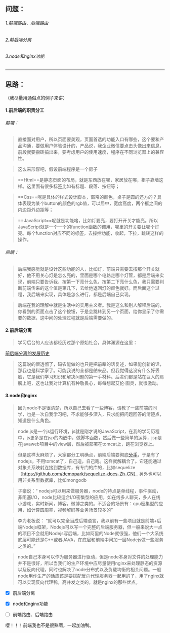 ## 问题：
###### 1.前端路由、后端路由

###### 2.前后端分离

###### 3.node和nginx功能

---


## 思路：
（我尽量用通俗点的例子来讲）

#### 1.前后端的职责分工

###### 前端：

> 直接面对用户，所以页面要美观，页面首选的功能入口有哪些，这个要和产品沟通，要做用户体验设计的，产品说，我企业微信要点击头像出来信息，前段就要搬砖搞出来，要考虑用户的使用速度，程序在不同浏览器上的兼容性。

> 这么来形容吧，假设前端程序是一个房子

> ==Html==是静态页面的布局，就是东西放在哪，家居放在哪，柜子靠墙这样。这里面有很多标签比如有标题、段落、按钮等；

> ==Css==呢是具体的样式设计脚本，窗帘的颜色，桌子是圆的还方的？具体表现为某个button的颜色的rgb值，可以居中，宽度高度，两个框之间的内边距外边距等；

> ==JavaScript==呢就是功能咯，比如灯要亮，要打开开关才能亮。所以JavaScript就是一个一个的function函数的调用，哪里的开关要让哪个灯亮。每个function对应不同的标签，去操控功能，收起，下拉，跳转这样的操作。

###### 后端：

> 后端我感觉就是设计这些功能的人，比如灯，前端只需要去按那个开关就好，他不用关心灯是怎么亮的，里面是哪个电路走哪个灯管，都是后端来实现，前端只要告诉我，按第一下亮什么色，按第二下亮什么色，我只需要判断前端传来的这个值是第几下，去给他返回灯的颜色就好。而后面这个过程，我后端来实现，具体是怎么进行，都是后端自己实现。

> 后端在我的理解中就是生活中的实用主义者。我是这么和别人解释后端的，你看到的页面点击了这个按钮，于是会跳转到另一个页面，给你显示了你需要的数据，这中间的处理过程就是后端需要做的。


#### 2.前后端分离
> 学习后台的人应该都经历过那个原始社会，具体渊源在这里：

[前后端分离的发展历史](https://blog.csdn.net/piantoutongyang/article/details/65446892)

> 这篇说的很透彻了，码农能做的也只是把前辈的话复述，如果能创新的话，那我也是科学家了。可能我说的全都是舶来品。但我觉得这没有什么好丢脸，它是我们学习知识和解决问题的第一手材料。后辈们都是站在巨人的肩膀上吧，这也让我对计算机有种敬畏心，每每想起艾伦·图灵，就很激动。

#### 3.node和nginx
> 因为node不是很清楚，所以自己去看了一些博客，请教了一些前端的同学，也是一次自我学习吧，不求能够多深入，只求能把问题回答的清楚点，知道是什么角色。

> node.js是一个js运行环境，js就是刚才说的JavaScript，在我的学习历程中，js更多是在jsp的内嵌中，做脚本函数，然后做一些简单的运算，jsp是在javaweb项目中的view层，然后被部署在tomcat上，跑在浏览器上。

> 但是这样太麻烦了，大家都分工明确点，前端后端要彻底[分手](https://www.cnblogs.com/willian/p/4195583.html)，于是有了nodejs，不用tomcat了，自己造，自己跑。这样就解耦合了。它还能通过对象关系映射连接到数据库，有专门的库的，比如sequelize
（https://github.com/demopark/sequelize-docs-Zh-CN）
另外也可以用非关系型数据库，比如mongodb

> 子豪说：“ nodejs可以用来做服务器，node的特点是单线程，事件驱动，非阻塞I/O，node比较适合I/O密集型的应用，如在线多人聊天，多人在线小游戏，实时新闻，博客，微博之类的。不适合的场景有：cpu密集型的应用，如计算圆周率，视频解码等业务场景较多的”

> 李为老板说： “就可以完全当成后端语言，我以前有一些项目就是前端+后端Nodejs框架，Nodejs可以写一个完整的后端服务器，但一般来说大一点的项目不会就用Nodejs写后端，比如阿里的Node就很强，他们一个大系统底层可能还是C++或者JAVA，在底层和前端中间加一层Nodejs做一些服务之类的。”

> node自己本身可以作为服务器进行驱动，但是node本身对文件的处理能力并不是很好，所以当我们的生产环境中应尽量使用nginx来处理静态的资源以及反向代理，同时也解决了node分布式以及负载均衡的相关问题。一般node用作生产的话应该是要搭配反向代理服务器一起用的了，用了nginx就可以实现反向代理鸭，高并发之类的，就是nginx的那些优点。


- [x] 前后端分离
- [x] node和nginx功能
- [ ] 前端路由、后端路由
   

嘤！！！前端我也不是很熟啊，一起加油鸭。